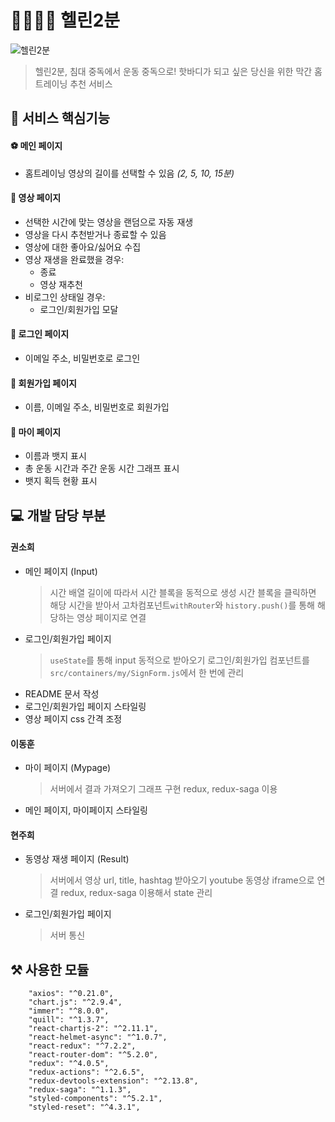 # 🏃‍♀️🏃‍♂️ 헬린2분

![헬린2분]()

> 헬린2분,
> 침대 중독에서 운동 중독으로! 핫바디가 되고 싶은 당신을 위한 막간 홈트레이닝 추천 서비스

## 🎁 서비스 핵심기능

#### ⚽ 메인 페이지

- 홈트레이닝 영상의 길이를 선택할 수 있음 _(2, 5, 10, 15분)_

#### 🎳 영상 페이지

- 선택한 시간에 맞는 영상을 랜덤으로 자동 재생
- 영상을 다시 추천받거나 종료할 수 있음
- 영상에 대한 좋아요/싫어요 수집
- 영상 재생을 완료했을 경우:
  - 종료
  - 영상 재추천
- 비로그인 상태일 경우:
  - 로그인/회원가입 모달

#### 🏓 로그인 페이지

- 이메일 주소, 비밀번호로 로그인

#### 🏑 회원가입 페이지

- 이름, 이메일 주소, 비밀번호로 회원가입

#### 🤿 마이 페이지

- 이름과 뱃지 표시
- 총 운동 시간과 주간 운동 시간 그래프 표시
- 뱃지 획득 현황 표시

## 💻 개발 담당 부분

#### **권소희**

- 메인 페이지 (Input)
  > 시간 배열 길이에 따라서 시간 블록을 동적으로 생성
  > 시간 블록을 클릭하면 해당 시간을 받아서 고차컴포넌트`withRouter`와 `history.push()`를 통해 해당하는 영상 페이지로 연결
- 로그인/회원가입 페이지
  > `useState`를 통해 input 동적으로 받아오기
  > 로그인/회원가입 컴포넌트를 `src/containers/my/SignForm.js`에서 한 번에 관리
- README 문서 작성
- 로그인/회원가입 페이지 스타일링
- 영상 페이지 css 간격 조정

#### **이동훈**

- 마이 페이지 (Mypage)
  > 서버에서 결과 가져오기
  > 그래프 구현
  > redux, redux-saga 이용
- 메인 페이지, 마이페이지 스타일링

#### **현주희**

- 동영상 재생 페이지 (Result)
  > 서버에서 영상 url, title, hashtag 받아오기
  > youtube 동영상 iframe으로 연결
  > redux, redux-saga 이용해서 state 관리
- 로그인/회원가입 페이지
  > 서버 통신

## ⚒ 사용한 모듈

```
    "axios": "^0.21.0",
    "chart.js": "^2.9.4",
    "immer": "^8.0.0",
    "quill": "^1.3.7",
    "react-chartjs-2": "^2.11.1",
    "react-helmet-async": "^1.0.7",
    "react-redux": "^7.2.2",
    "react-router-dom": "^5.2.0",
    "redux": "^4.0.5",
    "redux-actions": "^2.6.5",
    "redux-devtools-extension": "^2.13.8",
    "redux-saga": "^1.1.3",
    "styled-components": "^5.2.1",
    "styled-reset": "^4.3.1",
```

